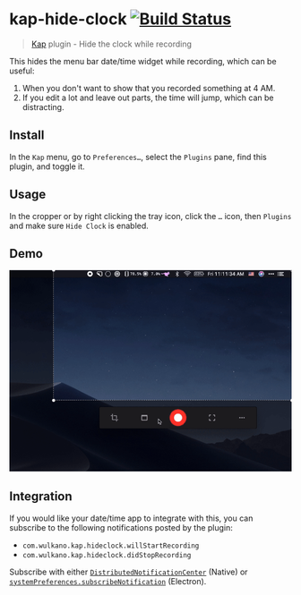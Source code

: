 # kap-hide-clock [![Build Status](https://travis-ci.org/karaggeorge/kap-hide-clock.svg?branch=master)](https://travis-ci.org/karaggeorge/kap-hide-clock)

> [Kap](https://github.com/wulkano/kap) plugin - Hide the clock while recording

This hides the menu bar date/time widget while recording, which can be useful:
1. When you don't want to show that you recorded something at 4 AM.
2. If you edit a lot and leave out parts, the time will jump, which can be distracting.

## Install

In the `Kap` menu, go to `Preferences…`, select the `Plugins` pane, find this plugin, and toggle it.

## Usage

In the cropper or by right clicking the tray icon, click the `…` icon, then `Plugins` and make sure `Hide Clock` is enabled.

## Demo

<img src="demo.gif">

## Integration

If you would like your date/time app to integrate with this, you can subscribe to the following notifications posted by the plugin:

- `com.wulkano.kap.hideclock.willStartRecording`
- `com.wulkano.kap.hideclock.didStopRecording`

Subscribe with either [`DistributedNotificationCenter`](https://developer.apple.com/documentation/foundation/distributednotificationcenter) (Native) or [`systemPreferences.subscribeNotification`](https://www.electronjs.org/docs/api/system-preferences#systempreferencessubscribenotificationevent-callback-macos) (Electron).
